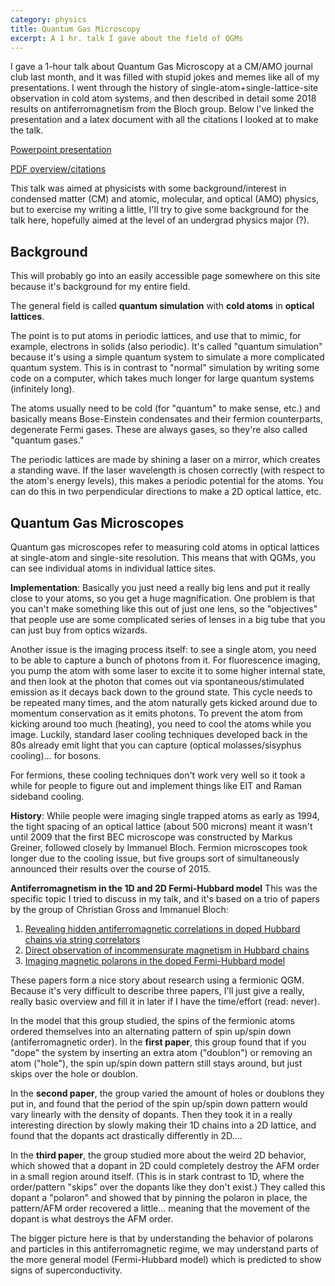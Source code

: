 ```yaml
---
category: physics
title: Quantum Gas Microscopy
excerpt: A 1 hr. talk I gave about the field of QGMs
---
```

I gave a 1-hour talk about Quantum Gas Microscopy at a CM/AMO journal club last month, and it was filled with stupid jokes and memes like all of my presentations. I went through the history of single-atom+single-lattice-site observation in cold atom systems, and then described in detail some 2018 results on antiferromagnetism from the Bloch group. Below I've linked the presentation and a latex document with all the citations I looked at to make the talk.

[Powerpoint presentation](/assets/other/QGMs.pptx)

[PDF overview/citations](/assets/other/QGM_citations.pdf)

This talk was aimed at physicists with some background/interest in condensed matter (CM) and atomic, molecular, and optical (AMO) physics, but to exercise my writing a little, I'll try to give some background for the talk here, hopefully aimed at the level of an undergrad physics major (?).

## Background
This will probably go into an easily accessible page somewhere on this site because it's background for my entire field.

The general field is called **quantum simulation** with **cold atoms** in **optical lattices**.

The point is to put atoms in periodic lattices, and use that to mimic, for example, electrons in solids (also periodic). It's called "quantum simulation" because it's using a simple quantum system to simulate a more complicated quantum system. This is in contrast to "normal" simulation by writing some code on a computer, which takes much longer for large quantum systems (infinitely long).

The atoms usually need to be cold (for "quantum" to make sense, etc.) and basically means Bose-Einstein condensates and their fermion counterparts, degenerate Fermi gases. These are always gases, so they're also called "quantum gases."

The periodic lattices are made by shining a laser on a mirror, which creates a standing wave. If the laser wavelength is chosen correctly (with respect to the atom's energy levels), this makes a periodic potential for the atoms. You can do this in two perpendicular directions to make a 2D optical lattice, etc.

## Quantum Gas Microscopes
Quantum gas microscopes refer to measuring cold atoms in optical lattices at single-atom and single-site resolution. This means that with QGMs, you can see individual atoms in individual lattice sites.

**Implementation**: Basically you just need a really big lens and put it really close to your atoms, so you get a huge magnification. One problem is that you can't make something like this out of just one lens, so the "objectives" that people use are some complicated series of lenses in a big tube that you can just buy from optics wizards.

Another issue is the imaging process itself: to see a single atom, you need to be able to capture a bunch of photons from it. For fluorescence imaging, you pump the atom with some laser to excite it to some higher internal state, and then look at the photon that comes out via spontaneous/stimulated emission as it decays back down to the ground state. This cycle needs to be repeated many times, and the atom naturally gets kicked around due to momentum conservation as it emits photons. To prevent the atom from kicking around too much (heating), you need to cool the atoms while you image. Luckily, standard laser cooling techniques developed back in the 80s already emit light that you can capture (optical molasses/sisyphus cooling)... for bosons.

For fermions, these cooling techniques don't work very well so it took a while for people to figure out and implement things like EIT and Raman sideband cooling.

**History**: While people were imaging single trapped atoms as early as 1994, the tight spacing of an optical lattice (about 500 microns) meant it wasn't until 2009 that the first BEC microscope was constructed by Markus Greiner, followed closely by Immanuel Bloch. Fermion microscopes took longer due to the cooling issue, but five groups sort of simultaneously announced their results over the course of 2015.

**Antiferromagnetism in the 1D and 2D Fermi-Hubbard model**
This was the specific topic I tried to discuss in my talk, and it's based on a trio of papers by the group of Christian Gross and Immanuel Bloch:
1. [Revealing hidden antiferromagnetic correlations in doped Hubbard chains via string correlators](https://arxiv.org/abs/1702.00642)
2. [Direct observation of incommensurate magnetism in Hubbard chains](https://arxiv.org/abs/1803.08892)
3. [Imaging magnetic polarons in the doped Fermi-Hubbard model](https://arxiv.org/abs/1811.06907)

These papers form a nice story about research using a fermionic QGM. Because it's very difficult to describe three papers, I'll just give a really, really basic overview and fill it in later if I have the time/effort (read: never).

In the model that this group studied, the spins of the fermionic atoms ordered themselves into an alternating pattern of spin up/spin down (antiferromagnetic order). In the **first paper**, this group found that if you "dope" the system by inserting an extra atom ("doublon") or removing an atom ("hole"), the spin up/spin down pattern still stays around, but just skips over the hole or doublon.

In the **second paper**, the group varied the amount of holes or doublons they put in, and found that the period of the spin up/spin down pattern would vary linearly with the density of dopants. Then they took it in a really interesting direction by slowly making their 1D chains into a 2D lattice, and found that the dopants act drastically differently in 2D....

In the **third paper**, the group studied more about the weird 2D behavior, which showed that a dopant in 2D could completely destroy the AFM order in a small region around itself. (This is in stark contrast to 1D, where the order/pattern "skips" over the dopants like they don't exist.) They called this dopant a "polaron" and showed that by pinning the polaron in place, the pattern/AFM order recovered a little... meaning that the movement of the dopant is what destroys the AFM order.

The bigger picture here is that by understanding the behavior of polarons and particles in this antiferromagnetic regime, we may understand parts of the more general model (Fermi-Hubbard model) which is predicted to show signs of superconductivity.

